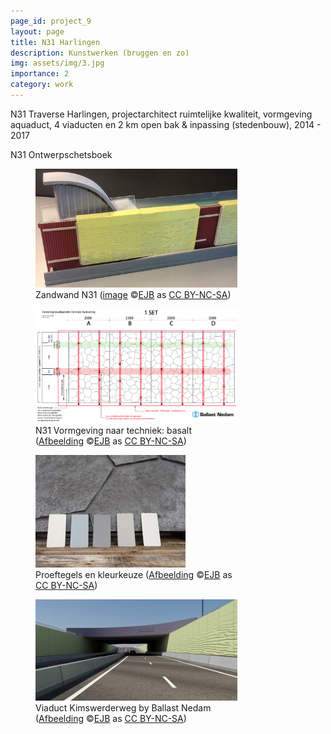 ```yaml
---
page_id: project_9
layout: page
title: N31 Harlingen
description: Kunstwerken (bruggen en zo)
img: assets/img/3.jpg
importance: 2
category: work
---
```


N31 Traverse Harlingen, projectarchitect ruimtelijke kwaliteit, vormgeving aquaduct, 4 viaducten en 2 km open bak &amp; inpassing (stedenbouw), 2014 - 2017

<div class="w3-card w3-center" style="max-width: 80%;">N31 Ontwerpschetsboek
<div class="w3-row">
<div class="w3-col s12 m6">
<figure><img src='/assets/img/architect/n31/N31_IMG_0180_kl.jpg' alt='Maquette Zandwand N31' class='w3-image'>
<figcaption class="kleiner">Zandwand N31 (<a prefix="dct: https://purl.org/dc/terms/" href="https://purl.org/dc/dcmitype/Image" property="dct:title" rel="dct:type">image</a> &copy;<a prefix="cc: https://creativecommons.org/ns#" href="https://www.ebroerse.nl" property="cc:attributionName" rel="cc:attributionURL">EJB</a> as <a rel="license" href="https://creativecommons.org/licenses/by-nc-sa/4.0/">CC BY-NC-SA</a>)</figcaption></figure>
</div>
<div class="w3-col s12 m6">
<figure><img src='/assets/img/architect/n31/EBR_N31TechniekBasalt.png' alt='Vormgeving naar techniek: basalt realisatie' class='w3-image'>
<figcaption>N31 Vormgeving naar techniek: basalt (<a prefix="dct: https://purl.org/dc/terms/" href="https://purl.org/dc/dcmitype/Image" property="dct:title" rel="dct:type">Afbeelding</a> &copy;<a prefix="cc: https://creativecommons.org/ns#" href="https://www.ebroerse.nl" property="cc:attributionName" rel="cc:attributionURL">EJB</a> as <a rel="license" href="https://creativecommons.org/licenses/by-nc-sa/4.0/">CC BY-NC-SA</a>)</figcaption></figure>
</div>
</div>

<div class="w3-row">
<div class="w3-col s12 m6">
<figure><img src='/assets/img/architect/n31/N31_basaltkleuren_lo.jpg' alt='Proeftegels en kleurkeuze' class='w3-image'>
<figcaption class="kleiner">Proeftegels en kleurkeuze (<a prefix="dct: https://purl.org/dc/terms/" href="https://purl.org/dc/dcmitype/Image" property="dct:title" rel="dct:type">Afbeelding</a> &copy;<a prefix="cc: https://creativecommons.org/ns#" href="https://www.ebroerse.nl" property="cc:attributionName" rel="cc:attributionURL">EJB</a> as <a rel="license" href="https://creativecommons.org/licenses/by-nc-sa/4.0/">CC BY-NC-SA</a>)</figcaption></figure>
</div>
<div class="w3-col s12 m6">
<figure><img src='/assets/img/architect/n31/N31KWWbakopPortfolio2016_lo.jpg' alt='Visual Ballast Nedam viaduct Kimswerderweg over N31' class='w3-image'>
<figcaption class="kleiner">Viaduct Kimswerderweg by Ballast Nedam (<a prefix="dct: https://purl.org/dc/terms/" href="https://purl.org/dc/dcmitype/Image" property="dct:title" rel="dct:type">Afbeelding</a> &copy;<a prefix="cc: https://creativecommons.org/ns#" href="https://www.ebroerse.nl" property="cc:attributionName" rel="cc:attributionURL">EJB</a> as <a rel="license" href="https://creativecommons.org/licenses/by-nc-sa/4.0/">CC BY-NC-SA</a>)</figcaption></figure>
</div>
</div>
</div><!-- einde N31 schetsboek -->
